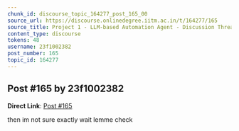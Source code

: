 ```yaml
---
chunk_id: discourse_topic_164277_post_165_00
source_url: https://discourse.onlinedegree.iitm.ac.in/t/164277/165
source_title: Project 1 - LLM-based Automation Agent - Discussion Thread [TDS Jan 2025]
content_type: discourse
tokens: 48
username: 23f1002382
post_number: 165
topic_id: 164277
---
```


## Post #165 by 23f1002382

**Direct Link**: [Post #165](https://discourse.onlinedegree.iitm.ac.in/t/164277/165)

then im not sure exactly wait lemme check
